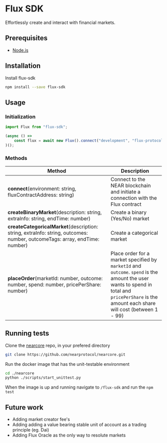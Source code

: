 # Flux SDK
Effortlessly create and interact with financial markets.

## Prerequisites
* [Node.js](https://nodejs.org/en/)

## Installation
Install flux-sdk
```bash
npm install --save flux-sdk
```

## Usage

### Initialization

```js
import Flux from "flux-sdk";

(async () => 
	const flux = await new Flux().connect("development", "flux-protocol-staging");
)();
```

### Methods

| Method        | Description           |
| ------------- |-------------|
| **connect**(environment: string, fluxContractAddress: string)      | Connect to the NEAR blockchain and initiate a connection with the Flux contract  |
| **createBinaryMarket**(description: string, extraInfo: string, endTime: number)      | Create a binary (Yes/No) market   |
| **createCategoricalMarket**(description: string,  extraInfo: string, outcomes: number, outcomeTags: array<string>, endTime: number)      | Create a categorical market   |
| **placeOrder**(marketId: number, outcome: number, spend: number, pricePerShare: number)       | Place order for a market specified by `marketId` and `outcome`. `spend` is the amount the user wants to spend in total and `pricePerShare` is the amount each share will cost (between 1 - 99)    |

## Running tests

Clone the [nearcore](https://nodejs.org/en/) repo, in your prefered directory
```bash
git clone https://github.com/nearprotocol/nearcore.git
```

Run the docker image that has the unit-testable environment
```bash
cd ./nearcore
python ./scripts/start_unittest.py
```

When the image is up and running navigate to `/flux-sdk` and run the `npm test`


## Future work

* Adding market creator fee's
* Adding adding a value bearing stable unit of account as a trading principle (eg. Dai)
* Adding Flux Oracle as the only way to resolute markets
